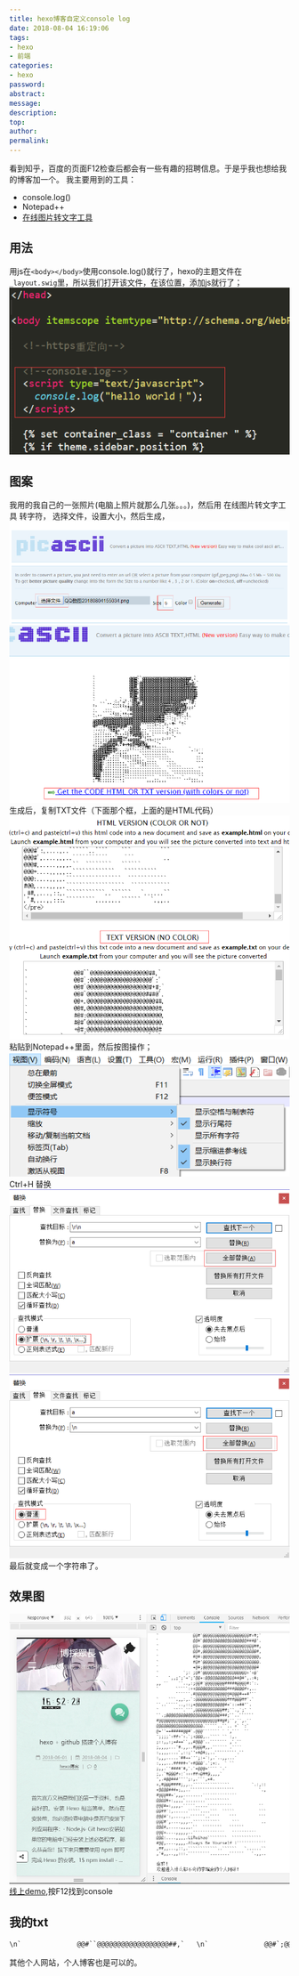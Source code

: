 ```yaml
---
title: hexo博客自定义console log
date: 2018-08-04 16:19:06
tags:
- hexo
- 前端
categories:
- hexo
password:
abstract:
message:
description:
top:
author:
permalink:
---
```


看到知乎，百度的页面F12检查后都会有一些有趣的招聘信息。于是乎我也想给我的博客加一个。
我主要用到的工具：
* console.log()
* Notepad++
* [在线图片转文字工具](http://picascii.com)

<!--more-->
## 用法
用js在`<body></body>`使用console.log()就行了，hexo的主题文件在`_layout.swig`里，所以我们打开该文件，在该位置，添加js就行了；
![console](/console-log/console.png)
## 图案
我用的我自己的一张照片(电脑上照片就那么几张。。。)，然后用 在线图片转文字工具 转字符，
选择文件，设置大小，然后生成，![](/console-log/QQ截图1.png) 
![](/console-log/QQ图片2.png)生成后，复制TXT文件（下面那个框，上面的是HTML代码）
![](/console-log/QQ截图3.png)
粘贴到Notepad++里面，然后按图操作；
![](/console-log/QQ截图4.png)
Ctrl+H 替换
![](/console-log/QQ截图5.png)
![](/console-log/QQ截图6.png)
最后就变成一个字符串了。
## 效果图
![](/console-log/QQ截图7.png)
[线上demo](https://lruihao.cn),按F12找到console

## 我的txt
```txt
\n`              @@#``@@@@@@@@@@@@@@@@@@##,`   \n`              @@#`;@@@@@@@@@@@@@@@@@@@':'   \n`              @@#`@@@@@@@@@@@@@@@@@@@#+#;`  \n`              @@#`@@@@@@@@@@@@@@@@@@###@'.  \n`              @@+.@@@@@@@@@@@@@@@@@@@@@##,  \n`              @@#,@@@@@@@@@@@@@@@@@@@@@@#,  \n`              #@#:@@@@@@@@@@@@@@@@@@@@@@@,  \n`              #@#'@@@@@@@@@@@@@@@@@@@@@@@.  \n`              +@#;@@@@@@@@@@@@@@@@@@@@@@#   \n`          `;: ;@#'@@@@@@@@@@@@@@@@@@+'+@'   \n`    `,,;';'+';'@@+:@@@@@@@@@@@@##@#',.:#;   \n,, ``    ``..,:;@@#'@@@@@@@@#####@@@@#:`:.   \n`       `````:++@@@@@@@@@@@@@###@@@@#+,..    \n        ``````.#@@@@@@@@@@@@@@#@@@#++#'``    \n`    ```.,,:,.`:@@@@@@@@@@@@@###@@@##'.`     \n``..`````..,::;+@@@@@@@@@@@@#+`::+##'`.      \n`      ````.```,@@@@@@@@@@@##;``.,';` `      \n``.;@@@@@@@@@@@@@@@@@@@@@@###;``..``````     \n#@@@@@@@@@@@@@@@@@@@@@@@@##@#;``,``,.``      \n@@@@@@@@@@@@@@@@@@@.`````..``.. +` `:`       \n@+''++#####@@#`.@@@``````` ` `,```  ``       \n';;;;'+##+'+.`;+@@@,..```` `` :,.            \n;::,,:;+#++``,,#@@@'..``````` ,`.``          \n;,,,,...'#.,,..#@@@#,,.`````` .````          \n:,,,,....`,::;''+#@#;,..`````````.``         \n:,,,.....'##++''';:+':,.`..,,...`            \n:,,,...#####+'+#@@@'.';+:.  ` ``             \n;,,.`'####'#,`.`+@@@+'``` `.`                \n;,.`#@@@#+:'+++##+@##@,,,,`                  \n',.#@@###'''';:,.```,+#.                     \n+,#@@@####;,,..```````````````         `.:,::\n+@@@@###+;,,..``````````````````          `.,\n#@@@##+',,,........``````````````            \n@@@@#+:,,,,`........``````````               \n@@@#+:,,,,.`````.....``````````           `` \n@@##':,......`````....```  `````          ```\n@@@#':,....,..``````..````    ```         ```\n@@@#',....,,,..```````````     ```         ..\n@@@#,.....,,,,.``  ````````   ``````         \n@@@+....,,,,,..`````````````   ``````````    \n@@@:....,,,,.LiRuihao````````  ```````````` \n#@@,....,,,,.Always Be Yourself !````````````\n,##,,...,::,.````````````..``````   `......``\n,'#,,..,,:::.`````````........``````   `.,,..\n\n你好！\n欢迎进入什么都不会的李瑞豪的个人网站！\nhttps://lruihao.cn\nhttps://www.lruihao.cn\nhttps://lruihao.github.io\nhttps://liruihao.coding.me\n\n\n\n
```

其他个人网站，个人博客也是可以的。
